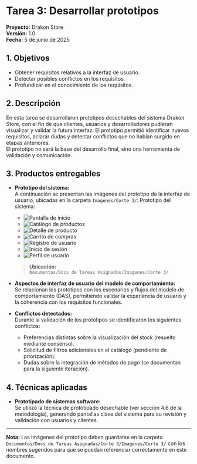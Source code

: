# Tarea 3: Desarrollar prototipos

**Proyecto:** Drakon Store  
**Versión:** 1.0  
**Fecha:** 5 de junio de 2025

## 1. Objetivos

- Obtener requisitos relativos a la interfaz de usuario.
- Detectar posibles conflictos en los requisitos.
- Profundizar en el conocimiento de los requisitos.

## 2. Descripción

En esta tarea se desarrollaron prototipos desechables del sistema Drakon Store, con el fin de que clientes, usuarios y desarrolladores pudieran visualizar y validar la futura interfaz. El prototipo permitió identificar nuevos requisitos, aclarar dudas y detectar conflictos que no habían surgido en etapas anteriores.  
El prototipo no será la base del desarrollo final, sino una herramienta de validación y comunicación.

## 3. Productos entregables

- **Prototipo del sistema:**  
  A continuación se presentan las imágenes del prototipo de la interfaz de usuario, ubicadas en la carpeta `Imagenes/Corte 3/`:
Prototipo del sistema:
  - ![Pantalla de inicio](../Imagenes/Corte%203/prototipo_inicio.png)
  - ![Catálogo de productos](../Imagenes/Corte%203/prototipo_catalogo.png)
  - ![Detalle de producto](../Imagenes/Corte%203/prototipo_detalle_producto.png)
  - ![Carrito de compras](../Imagenes/Corte%203/prototipo_carrito.png)
  - ![Registro de usuario](../Imagenes/Corte%203/prototipo_registro.png)
  - ![Inicio de sesión](../Imagenes/Corte%203/prototipo_login.png)
  - ![Perfil de usuario](../Imagenes/Corte%203/prototipo_perfil_usuario.png)

  > **Ubicación:**  
  > `Documentos/Docs de Tareas Asignadas/Imagenes/Corte 3/`

- **Aspectos de interfaz de usuario del modelo de comportamiento:**  
  Se relacionan los prototipos con los escenarios y flujos del modelo de comportamiento (DAS), permitiendo validar la experiencia de usuario y la coherencia con los requisitos funcionales.

- **Conflictos detectados:**  
  Durante la validación de los prototipos se identificaron los siguientes conflictos:
  - Preferencias distintas sobre la visualización del stock (resuelto mediante consenso).
  - Solicitud de filtros adicionales en el catálogo (pendiente de priorización).
  - Dudas sobre la integración de métodos de pago (se documentan para la siguiente iteración).

## 4. Técnicas aplicadas

- **Prototipado de sistemas software:**  
  Se utilizó la técnica de prototipado desechable (ver sección 4.6 de la metodología), generando pantallas clave del sistema para su revisión y validación con usuarios y clientes.

---

**Nota:** Las imágenes del prototipo deben guardarse en la carpeta `Documentos/Docs de Tareas Asignadas/Corte 3/Imagenes/Corte 3/` con los nombres sugeridos para que se puedan referenciar correctamente en este documento.
